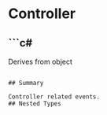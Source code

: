 # Controller

## ```c#
Derives from object
```

## Summary

Controller related events.
## Nested Types

